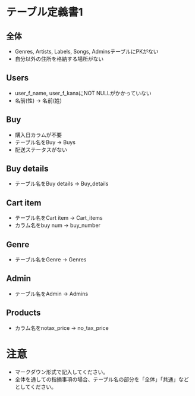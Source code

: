 # テーブル定義書1
## 全体
- Genres, Artists, Labels, Songs, AdminsテーブルにPKがない
- 自分以外の住所を格納する場所がない

## Users
- user_f_name, user_f_kanaにNOT NULLがかかっていない
- 名前(性) → 名前(姓)

## Buy
- 購入日カラムが不要
- テーブル名をBuy → Buys
- 配送ステータスがない

## Buy details
- テーブル名をBuy details → Buy_details

## Cart item
- テーブル名をCart item → Cart_items
- カラム名をbuy num → buy_number

## Genre
- テーブル名をGenre → Genres

## Admin
- テーブル名をAdmin → Admins

## Products
- カラム名をnotax_price → no_tax_price

# 注意
* マークダウン形式で記入してください。
* 全体を通しての指摘事項の場合、テーブル名の部分を「全体」「共通」などとしてください。
